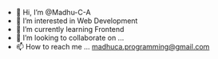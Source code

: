 - 👋 Hi, I’m @Madhu-C-A
- 👀 I’m interested in Web Development
- 🌱 I’m currently learning Frontend
- 💞️ I’m looking to collaborate on ...
- 📫 How to reach me ... madhuca.programming@gmail.com

<!---
Madhu-C-A/Madhu-C-A is a ✨ special ✨ repository because its `README.md` (this file) appears on your GitHub profile.
You can click the Preview link to take a look at your changes.
--->
